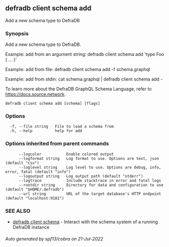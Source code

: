 ## defradb client schema add

Add a new schema type to DefraDB

### Synopsis

Add a new schema type to DefraDB.

Example: add from an argument string:
defradb client schema add 'type Foo { ... }'

Example: add from file:
defradb client schema add -f schema.graphql

Example: add from stdin:
cat schema.graphql | defradb client schema add -

To learn more about the DefraDB GraphQL Schema Language, refer to https://docs.source.network.

```
defradb client schema add [schema] [flags]
```

### Options

```
  -f, --file string   File to load a schema from
  -h, --help          help for add
```

### Options inherited from parent commands

```
      --logcolor           Enable colored output
      --logformat string   Log format to use. Options are text, json (default "csv")
      --loglevel string    Log level to use. Options are debug, info, error, fatal (default "info")
      --logoutput string   Log output path (default "stderr")
      --logtrace           Include stacktrace in error and fatal logs
      --rootdir string     Directory for data and configuration to use (default "$HOME/.defradb")
      --url string         URL of the target database's HTTP endpoint (default "localhost:9181")
```

### SEE ALSO

* [defradb client schema](defradb_client_schema.md)	 - Interact with the schema system of a running DefraDB instance

###### Auto generated by spf13/cobra on 21-Jul-2022
